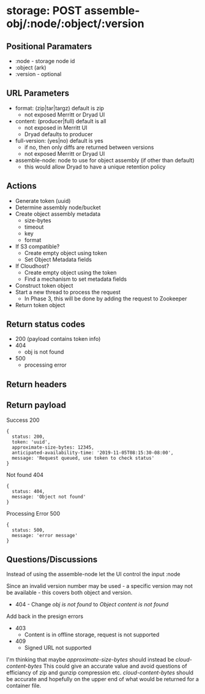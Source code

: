 # storage: POST assemble-obj/:node/:object/:version

## Positional Paramaters
- :node - storage node id
- :object (ark)
- :version - optional

## URL Parameters
- format: (zip|tar|targz) default is zip
  - not exposed Merritt or Dryad UI
- content: (producer|full) default is all
  - not exposed in Merritt UI
  - Dryad defaults to producer
- full-version: (yes|no) default is yes
  - if no, then only diffs are returned between versions
  - not exposed Merritt or Dryad UI
- assemble-node: node to use for object assembly (if other than default)
  - this would allow Dryad to have a unique retention policy

## Actions

- Generate token (uuid)
- Determine assembly node/bucket
- Create object assembly metadata
  - size-bytes
  - timeout
  - key
  - format
- If S3 compatible?
  - Create empty object using token
  - Set Object Metadata fields
- If Cloudhost?
  - Create empty object using the token
  - Find a mechanism to set metadata fields
- Construct token object
- Start a new thread to process the request
  - In Phase 3, this will be done by adding the request to Zookeeper
- Return token object

## Return status codes
- 200 (payload contains token info)
- 404
  - obj is not found
- 500
  - processing error

## Return headers

## Return payload

Success 200
```
{
  status: 200,
  token: 'uuid',
  approximate-size-bytes: 12345,
  anticipated-availability-time: '2019-11-05T08:15:30-08:00',
  message: 'Request queued, use token to check status'
}
```

Not found 404
```
{
  status: 404,
  message: 'Object not found'
}
```

Processing Error 500
```
{
  status: 500,
  message: 'error message'
}
```
## Questions/Discussions
Instead of using the assemble-node let the UI control the input :node

Since an invalid version number may be used - a specific version may not be available - this covers both object and version.

- 404 - Change _obj is not found_ to _Object content is not found_ 

Add back in the presign errors
- 403
  - Content is in offline storage, request is not supported
- 409
  - Signed URL not supported
  
I'm thinking that maybe _approximate-size-bytes_ should instead be _cloud-content-bytes_
This could give an accurate value and avoid questions of efficiancy of zip and gunzip compression etc. _cloud-content-bytes_ should be accurate and hopefully on the upper end of what would be returned for a container file.
